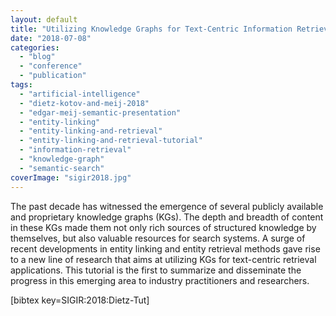 ```yaml
---
layout: default
title: "Utilizing Knowledge Graphs for Text-Centric Information Retrieval"
date: "2018-07-08"
categories:
  - "blog"
  - "conference"
  - "publication"
tags:
  - "artificial-intelligence"
  - "dietz-kotov-and-meij-2018"
  - "edgar-meij-semantic-presentation"
  - "entity-linking"
  - "entity-linking-and-retrieval"
  - "entity-linking-and-retrieval-tutorial"
  - "information-retrieval"
  - "knowledge-graph"
  - "semantic-search"
coverImage: "sigir2018.jpg"
---
```


The past decade has witnessed the emergence of several publicly available and proprietary knowledge graphs (KGs). The depth and breadth of content in these KGs made them not only rich sources of structured knowledge by themselves, but also valuable resources for search systems. A surge of recent developments in entity linking and entity retrieval methods gave rise to a new line of research that aims at utilizing KGs for text-centric retrieval applications. This tutorial is the first to summarize and disseminate the progress in this emerging area to industry practitioners and researchers.

\[bibtex key=SIGIR:2018:Dietz-Tut\]
